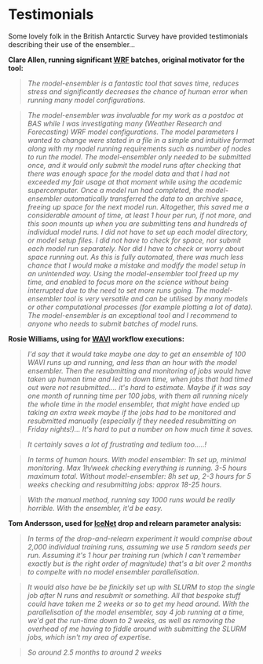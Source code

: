 # Testimonials
Some lovely folk in the British Antarctic Survey have provided testimonials 
describing their use of the ensembler...

__Clare Allen, running significant [WRF][1] batches, original motivator 
for the tool:__

> _The model-ensembler is a fantastic tool that saves time, reduces stress and 
significantly decreases the chance of human error when running many model 
configurations._

> _The model-ensembler was invaluable for my work as a postdoc at BAS while I was 
investigating many (Weather Research and Forecasting) WRF model configurations. 
The model parameters I wanted to change were stated in a file in a simple and 
intuitive format along with my model running requirements such as number of 
nodes to run the model. The model-ensembler only needed to be submitted once, 
and it would only submit the model runs after checking that there was enough 
space for the model data and that I had not exceeded my fair usage at that 
moment while using the academic supercomputer. Once a model run had completed, 
the model-ensembler automatically transferred the data to an archive space, 
freeing up space for the next model run. Altogether, this saved me a 
considerable amount of time, at least 1 hour per run, if not more, and this 
soon mounts up when you are submitting tens and hundreds of individual model 
runs. I did not have to set up each model directory, or model setup files. I 
did not have to check for space, nor submit each model run separately. Nor did 
I have to check or worry about space running out. As this is fully automated, 
there was much less chance that I would make a mistake and modify the model 
setup in an unintended way. Using the model-ensembler tool freed up my time, and 
enabled to focus more on the science without being interrupted due to the need 
to set more runs going. The model-ensembler tool is very versatile and can be 
utilised by many models or other computational processes (for example plotting 
a lot of data). The model-ensembler is an exceptional tool and I recommend to 
anyone who needs to submit batches of model runs._

__Rosie Williams, using for [WAVI][2] workflow executions:__

> _I'd say that it would take maybe one day to get an ensemble of 100 WAVI 
runs up and running, and less than an hour with the model ensembler. Then 
the resubmitting and monitoring of jobs would have taken up human time and 
led to down time, when jobs that had timed out were not resubmitted.... 
it's hard to estimate. Maybe if it was say one month of running time per 100 
jobs,  with them all running nicely the whole time in the model ensembler, 
that might have ended up taking an extra week maybe if the jobs had to be 
monitored and resubmitted manually (especially if they needed resubmitting 
on Friday nights!)... It's hard to put a number on how much time it saves._

> _It certainly saves a lot of frustrating and tedium too.....!_

> _In terms of human hours. With model ensembler: 1h set up, minimal monitoring. 
Max 1h/week checking everything is running. 3-5 hours maximum total. Without 
model-ensembler: 8h set up, 2-3 hours for 5 weeks checking and 
resubmitting jobs: approx 18-25 hours._

> _With the manual method, running say 1000 runs would be really horrible. 
With the ensembler, it'd be easy._


__Tom Andersson, used for [IceNet][3] drop and relearn parameter analysis:__

> _In terms of the drop-and-relearn experiment it would comprise about 2,000 
individual training runs, assuming we use 5 random seeds per run. Assuming 
it's 1 hour per training run (which I can't remember exactly but is the 
right order of magnitude) that's a bit over 2 months to compelte with no 
model ensembler parallelisation._

> _It would also have be be finickily set up with SLURM to stop the single job 
after N runs and resubmit or something. All that bespoke stuff could have 
taken me 2 weeks or so to get my head around. With the parallelisation of 
the model ensembler, say 4 job running at a time, we'd get the run-time 
down to 2 weeks, as well as removing the overhead of me having to fiddle 
around with submitting the SLURM jobs, which isn't my area of expertise._

> _So around 2.5 months to around 2 weeks_

[1]: https://github.com/wrf-model/WRF
[2]: https://github.com/RJArthern/WAVI.jl
[3]: https://www.nature.com/articles/s41467-021-25257-4
